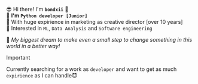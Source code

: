
😎 Hi there! I'm **`bondxii`** 👀
<br>🐍 **I'm `Python developer [Junior]`**
<br>🌋 With huge expirience in marketing as creative director [over 10 years]
<br>🧠 Interested in `ML`, `Data Analysis` and `Software engineering`

🦾 *My biggest dream to make even a small step to change something in this world in a better way!*


> [!IMPORTANT]
> Currently searching for a work as `developer` and want to get as much `expirience` as I can handle😈

<!---
bondxii/bondxii is a ✨ special ✨ repository because its `README.md` (this file) appears on your GitHub profile.
You can click the Preview link to take a look at your changes.
--->
